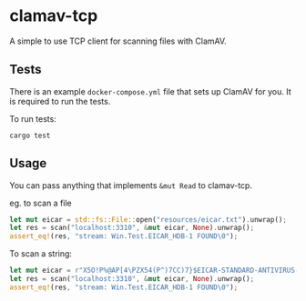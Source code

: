# clamav-tcp
A simple to use TCP client for scanning files with ClamAV.

## Tests
There is an example `docker-compose.yml` file that sets up ClamAV for you. It is required to run the tests.

To run tests:
```console
cargo test
```

## Usage
You can pass anything that implements `&mut Read` to clamav-tcp.

eg. to scan a file
```rust
let mut eicar = std::fs::File::open("resources/eicar.txt").unwrap();
let res = scan("localhost:3310", &mut eicar, None).unwrap();
assert_eq!(res, "stream: Win.Test.EICAR_HDB-1 FOUND\0");
```

To scan a string:
```rust
let mut eicar = r"X5O!P%@AP[4\PZX54(P^)7CC)7}$EICAR-STANDARD-ANTIVIRUS-TEST-FILE!$H+H*".as_bytes();
let res = scan("localhost:3310", &mut eicar, None).unwrap();
assert_eq!(res, "stream: Win.Test.EICAR_HDB-1 FOUND\0");
```